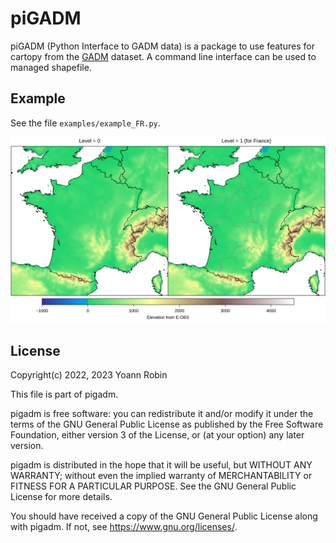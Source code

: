# piGADM

piGADM (Python Interface to GADM data) is a package to use features for cartopy from the
[GADM](https://gadm.org/index.html) dataset. A command line interface can
be used to managed shapefile.


## Example

See the file `examples/example_FR.py`.

![Alt](/examples/example_FR.png)


## License

Copyright(c) 2022, 2023 Yoann Robin

This file is part of pigadm.

pigadm is free software: you can redistribute it and/or modify
it under the terms of the GNU General Public License as published by
the Free Software Foundation, either version 3 of the License, or
(at your option) any later version.

pigadm is distributed in the hope that it will be useful,
but WITHOUT ANY WARRANTY; without even the implied warranty of
MERCHANTABILITY or FITNESS FOR A PARTICULAR PURPOSE.  See the
GNU General Public License for more details.

You should have received a copy of the GNU General Public License
along with pigadm.  If not, see <https://www.gnu.org/licenses/>.


